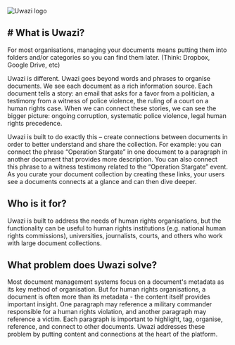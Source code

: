 ![Uwazi logo](http://www.uwazi.io/wp-content/uploads/2017/03/uwazi-logo.png)

## # What is Uwazi?

For most organisations, managing your documents means putting them into folders and/or categories so you can find them later. (Think: Dropbox, Google Drive, etc)

Uwazi is different. Uwazi goes beyond words and phrases to organise documents. We see each document as a rich information source. Each document tells a story: an email that asks for a favor from a politician, a testimony from a witness of police violence, the ruling of a court on a human rights case. When we can connect these stories, we can see the bigger picture: ongoing corruption, systematic police violence, legal human rights precedence.  

Uwazi is built to do exactly this – create connections between documents in order to better understand and share the collection. For example: you can connect the phrase “Operation Stargate” in one document to a paragraph in another document that provides more description. You can also connect this phrase to a witness testimony related to the “Operation Stargate” event. As you curate your document collection by creating these links, your users see a documents connects at a glance and can then dive deeper. 

## Who is it for?

Uwazi is built to address the needs of human rights organisations, but the functionality can be useful to human rights institutions (e.g. national human rights commissions), universities, journalists, courts, and others who work with large document collections. 

## What problem does Uwazi solve?

Most document management systems focus on a document's metadata as its key method of organisation. But for human rights organisations, a document is often more than its metadata - the content itself provides important insight. One paragraph may reference a military commander responsible for a human rights violation, and another paragraph may reference a victim. Each paragraph is important to highlight, tag, organise, reference, and connect to other documents. Uwazi addresses these problem by putting content and connections at the heart of the platform. 